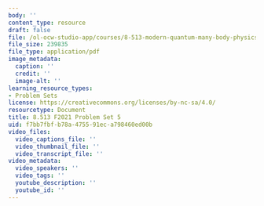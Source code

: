 ```yaml
---
body: ''
content_type: resource
draft: false
file: /ol-ocw-studio-app/courses/8-513-modern-quantum-many-body-physics-for-condensed-matter-systems-fall-2021/mit8_513f21_ps5.pdf
file_size: 239835
file_type: application/pdf
image_metadata:
  caption: ''
  credit: ''
  image-alt: ''
learning_resource_types:
- Problem Sets
license: https://creativecommons.org/licenses/by-nc-sa/4.0/
resourcetype: Document
title: 8.513 F2021 Problem Set 5
uid: f7bb7fbf-b78a-4755-91ec-a798460ed00b
video_files:
  video_captions_file: ''
  video_thumbnail_file: ''
  video_transcript_file: ''
video_metadata:
  video_speakers: ''
  video_tags: ''
  youtube_description: ''
  youtube_id: ''
---
```

